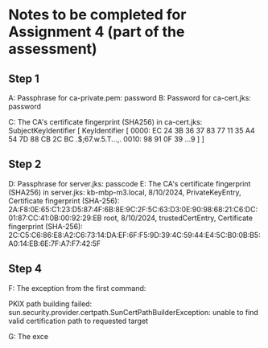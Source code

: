 # Notes to be completed for Assignment 4 (part of the assessment)

## Step 1

A: Passphrase for ca-private.pem:
password
B: Password for ca-cert.jks:
password

C: The CA's certificate fingerprint (SHA256) in ca-cert.jks:
SubjectKeyIdentifier [
KeyIdentifier [
0000: EC 24 3B 36 37 83 77 11 35 A4 54 7D 88 CB 2C BC .$;67.w.5.T...,.
0010: 98 91 0F 39 ...9
]
]

## Step 2

D: Passphrase for server.jks:
passcode
E: The CA's certificate fingerprint (SHA256) in server.jks:
kb-mbp-m3.local, 8/10/2024, PrivateKeyEntry,
Certificate fingerprint (SHA-256): 2A:F8:0E:65:C1:23:D5:87:4F:6B:8E:9C:2F:5C:63:D3:0E:90:98:68:21:C6:DC:01:87:CC:41:0B:00:92:29:EB
root, 8/10/2024, trustedCertEntry,
Certificate fingerprint (SHA-256): 2C:C5:C6:86:E8:A2:C6:73:14:DA:EF:6F:F5:9D:39:4C:59:44:E4:5C:B0:0B:B5:A0:14:EB:6E:7F:A7:F7:42:5F

## Step 4

F: The exception from the first command:

PKIX path building failed: sun.security.provider.certpath.SunCertPathBuilderException: unable to find valid certification path to requested target

G: The exce